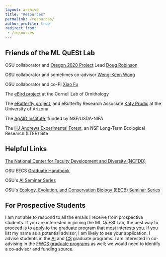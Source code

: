```yaml
---
layout: archive
title: "Resources"
permalink: /resources/
author_profile: true
redirect_from:
 - /resources
---
```


## Friends of the ML QuESt Lab
OSU collaborator and [Oregon 2020 Project](https://oregon2020.com/) Lead [Doug Robinson](https://wdouglasrobinson.com/)

OSU collaborator and sometimes co-advisor [Weng-Keen Wong](https://web.engr.oregonstate.edu/~wongwe/)

OSU collaborator and co-PI [Xiao Fu](https://web.engr.oregonstate.edu/~fuxia/)

The [eBird project](https://ebird.org/home) at the Cornell Lab of Ornithology

The [eButterfly project](https://www.e-butterfly.org/), and eButterfly Research Associate [Katy Prudic](https://profiles.arizona.edu/person/klprudic) at the University of Arizona

The [AgAID Institute](https://agaid.org/), funded by NSF/USDA-NIFA

The [HJ Andrews Experimental Forest](https://andrewsforest.oregonstate.edu/), an NSF Long-Term Ecological Research (LTER) Site


## Helpful Links
[The National Center for Faculty Development and Diversity (NCFDD)](https://www.facultydiversity.org/)

OSU EECS [Graduate Handbook](https://engineering.oregonstate.edu/EECS/MyEECS/graduate-advising/eecs-graduate-handbook)

OSU's [AI Seminar Series](https://engineering.oregonstate.edu/EECS/research/AI-seminars)

OSU's [Ecology, Evolution, and Conservation Biology (EECB) Seminar Series](https://fwcs.oregonstate.edu/fwcs/ecology-evolution-and-conservation-biology-seminar-series)

## For Prospective Students
I am not able to respond to all the emails I receive from prospective students. If you are interested in joining the ML QuESt Lab, the best way to proceed is to apply to the graduate program that most interests you. If you list my name as a potential advisor, I am likely to see your application. I advise students in the [AI](https://engineering.oregonstate.edu/academics/degrees/artificial-intelligence) and [CS](https://engineering.oregonstate.edu/Academics/Degrees/computer-science) graduate programs. I am interested in co-advising in the [FWCS graduate programs](https://fwcs.oregonstate.edu/fisheries-and-wildlife/graduate) as well; we would need to identify a co-advisor and funding source. 
